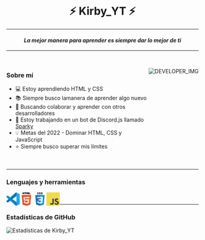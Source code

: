 <p>
  <h1 align='center'><b>⚡ Kirby_YT ⚡</b></h1>
</p>

***

<p>
  <h4 align='center'><b><i>La mejor manera para aprender es siempre dar lo mejor de ti</i></b></h4>
</p>

***

<p align="center">
<br>
</p>

<img align="right" height="220px" alt="DEVELOPER_IMG" src="https://cdn.discordapp.com/attachments/931321546931314708/1011683158548295780/Kirby.png" />

### Sobre mí

- 💻 Estoy aprendiendo HTML y CSS
- 📚 Siempre busco lamanera de aprender algo nuevo
- 👯 Buscando colaborar y aprender con otros desarrolladores
- 📖 Estoy trabajando en un bot de Discord.js llamado [Sparky](https://discord.com/api/oauth2/authorize?client_id=998729514295251065&permissions=8&scope=bot%20applications.commands)
- 💡 Metas del 2022 - Dominar HTML, CSS y JavaScript
- ⭐ Siempre busco superar mis límites

<p align="center">
<br>
</p>

***

### Lenguajes y herramientas

<img align="left" alt="Visual Studio Code" width="35px" src="https://raw.githubusercontent.com/github/explore/80688e429a7d4ef2fca1e82350fe8e3517d3494d/topics/visual-studio-code/visual-studio-code.png" />
<img align="left" alt="HTML5" width="35px" src="https://raw.githubusercontent.com/github/explore/80688e429a7d4ef2fca1e82350fe8e3517d3494d/topics/html/html.png" />
<img align="left" alt="CSS3" width="35px" src="https://raw.githubusercontent.com/github/explore/80688e429a7d4ef2fca1e82350fe8e3517d3494d/topics/css/css.png" />
<img align="left" alt="JavaScript" width="35px" src="https://raw.githubusercontent.com/github/explore/80688e429a7d4ef2fca1e82350fe8e3517d3494d/topics/javascript/javascript.png" />

<p align="center">
<br>
</p>

***

### Estadísticas de GitHub

<img align="left" src="https://github-readme-stats.vercel.app/api?username=Kirby-YT&&show_icons=true&include_all_commits=true&title_color=BFF&icon_color=79ff97&text_color=efefef&bg_color=24292e" alt="Estadísticas de Kirby_YT" width="60%">
